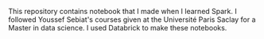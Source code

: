 This repository contains notebook that I made when I learned Spark. I followed Youssef Sebiat's courses given at the Université Paris Saclay for a Master in data science.
I used Databrick to make these notebooks.
